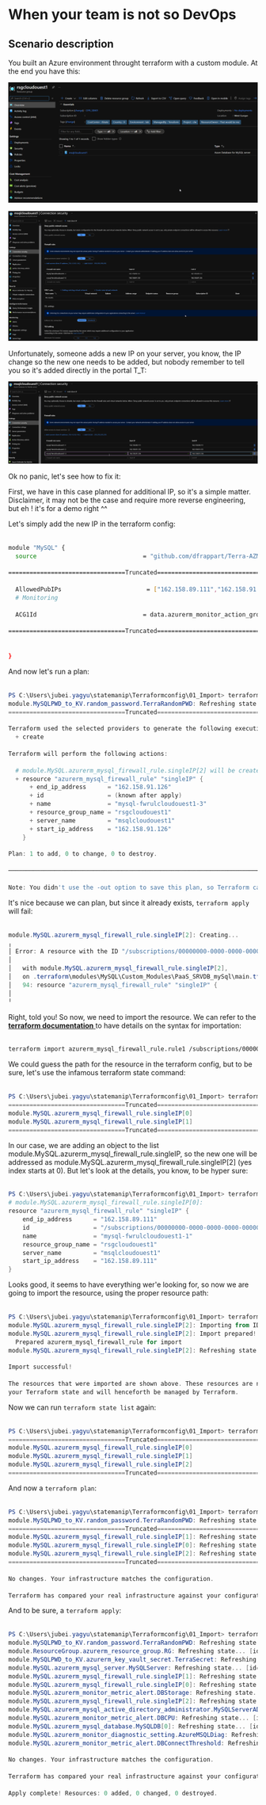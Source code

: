 # When your team is not so DevOps

## Scenario description

You built an Azure environment throught terraform with a custom module.
At the end you have this: 

![Illustration 1](./Img/import001.png)  


![Illustration 2](./Img/import002.png)  
  

Unfortunately, someone adds a new IP on your server, you know, the IP change so the new one needs to be added, but nobody remember to tell you so it's added directly in the portal T_T:

![Illustration 3](./Img/import003.png)  

Ok no panic, let's see how to fix it: 

First, we have in this case planned for additional IP, so it's a simple matter.
Disclaimer, it may not be the case and require more reverse engineering, but eh ! it's for a demo right ^^

Let's simply add the new IP in the terraform config:

```bash

module "MySQL" {
  source                              = "github.com/dfrappart/Terra-AZModuletest//Custom_Modules//PaaS_SRVDB_mySql"

=================================Truncated=================================
  
  AllowedPubIPs                        = ["162.158.89.111","162.158.91.125","162.158.91.126"]
  # Monitoring

  ACG1Id                              = data.azurerm_monitor_action_group.SubACG.id

=================================Truncated=================================


}

```

And now let's run a plan: 

```powershell

PS C:\Users\jubei.yagyu\statemanip\Terraformconfig\01_Import> terraform plan 
module.MySQLPWD_to_KV.random_password.TerraRandomPWD: Refreshing state... [id=none]
=================================Truncated=================================

Terraform used the selected providers to generate the following execution plan. Resource actions are indicated with the following symbols:
  + create

Terraform will perform the following actions:

  # module.MySQL.azurerm_mysql_firewall_rule.singleIP[2] will be created
  + resource "azurerm_mysql_firewall_rule" "singleIP" {
      + end_ip_address      = "162.158.91.126"
      + id                  = (known after apply)
      + name                = "mysql-fwrulcloudouest1-3"
      + resource_group_name = "rsgcloudouest1"
      + server_name         = "msqlcloudouest1"
      + start_ip_address    = "162.158.91.126"
    }

Plan: 1 to add, 0 to change, 0 to destroy.

───────────────────────────────────────────────────────────────────────────────────────────────────────────────────

Note: You didn't use the -out option to save this plan, so Terraform can't guarantee to take exactly these actions if you run "terraform apply" now.

```

It's nice because we can plan, but since it already exists, `terraform apply` will fail:

```powershell

module.MySQL.azurerm_mysql_firewall_rule.singleIP[2]: Creating...
╷
│ Error: A resource with the ID "/subscriptions/00000000-0000-0000-0000-000000000000/resourceGroups/rsgcloudouest1/providers/Microsoft.DBforMySQL/servers/msqlcloudouest1/firewallRules/mysql-fwrulcloudouest1-3" already exists - to be managed via Terraform this resource needs to be imported into the State. Please see the resource documentation for "azurerm_mysql_firewall_rule" for more information.
│
│   with module.MySQL.azurerm_mysql_firewall_rule.singleIP[2],
│   on .terraform\modules\MySQL\Custom_Modules\PaaS_SRVDB_mySql\main.tf line 94, in resource "azurerm_mysql_firewall_rule" "singleIP":
│   94: resource "azurerm_mysql_firewall_rule" "singleIP" {
│
╵

```

Right, told you!
So now, we need to import the resource.
We can refer to the <a href="https://www.terraform.io/docs/cli/import/index.html" target="_blank"> **terraform documentation** </a> to have details on the syntax for importation:

```bash

terraform import azurerm_mysql_firewall_rule.rule1 /subscriptions/00000000-0000-0000-0000-000000000000/resourceGroups/mygroup1/providers/Microsoft.DBforMySQL/servers/server1/firewallRules/rule1

```

We could guess the path for the resource in the terraform config, but to be sure, let's use the infamous terraform state command:

```powershell

PS C:\Users\jubei.yagyu\statemanip\Terraformconfig\01_Import> terraform state list
=================================Truncated=================================
module.MySQL.azurerm_mysql_firewall_rule.singleIP[0]
module.MySQL.azurerm_mysql_firewall_rule.singleIP[1]
=================================Truncated=================================

```

In our case, we are adding an object to the list module.MySQL.azurerm_mysql_firewall_rule.singleIP, so the new one will be addressed as module.MySQL.azurerm_mysql_firewall_rule.singleIP[2] (yes index starts at 0).
But let's look at the details, you know, to be hyper sure:

```powershell

PS C:\Users\jubei.yagyu\statemanip\Terraformconfig\01_Import> terraform state show module.MySQL.azurerm_mysql_firewall_rule.singleIP[0]
# module.MySQL.azurerm_mysql_firewall_rule.singleIP[0]:
resource "azurerm_mysql_firewall_rule" "singleIP" {
    end_ip_address      = "162.158.89.111"
    id                  = "/subscriptions/00000000-0000-0000-0000-000000000000/resourceGroups/rsgcloudouest1/providers/Microsoft.DBforMySQL/servers/msqlcloudouest1/firewallRules/mysql-fwrulcloudouest1-1"
    name                = "mysql-fwrulcloudouest1-1"
    resource_group_name = "rsgcloudouest1"
    server_name         = "msqlcloudouest1"
    start_ip_address    = "162.158.89.111"
}

```

Looks good, it seems to have everything wer'e looking for, so now we are going to import the resource, using the proper resource path:

```powershell

PS C:\Users\jubei.yagyu\statemanip\Terraformconfig\01_Import> terraform import module.MySQL.azurerm_mysql_firewall_rule.singleIP[2] "/subscriptions/00000000-0000-0000-0000-000000000000/resourceGroups/rsgcloudouest1/providers/Microsoft.DBforMySQL/servers/msqlcloudouest1/firewallRules/mysql-fwrulcloudouest1-3"
module.MySQL.azurerm_mysql_firewall_rule.singleIP[2]: Importing from ID "/subscriptions/00000000-0000-0000-0000-000000000000/resourceGroups/rsgcloudouest1/providers/Microsoft.DBforMySQL/servers/msqlcloudouest1/firewallRules/mysql-fwrulcloudouest1-3"...
module.MySQL.azurerm_mysql_firewall_rule.singleIP[2]: Import prepared!
  Prepared azurerm_mysql_firewall_rule for import
module.MySQL.azurerm_mysql_firewall_rule.singleIP[2]: Refreshing state... [id=/subscriptions/00000000-0000-0000-0000-000000000000/resourceGroups/rsgcloudouest1/providers/Microsoft.DBforMySQL/servers/msqlcloudouest1/firewallRules/mysql-fwrulcloudouest1-3]

Import successful!

The resources that were imported are shown above. These resources are now in
your Terraform state and will henceforth be managed by Terraform.

```

Now we can run `terraform state list` again: 

```powershell

PS C:\Users\jubei.yagyu\statemanip\Terraformconfig\01_Import> terraform state list
=================================Truncated=================================
module.MySQL.azurerm_mysql_firewall_rule.singleIP[0]
module.MySQL.azurerm_mysql_firewall_rule.singleIP[1]
module.MySQL.azurerm_mysql_firewall_rule.singleIP[2]
=================================Truncated=================================

```


And now a `terraform plan`: 

```powershell

PS C:\Users\jubei.yagyu\statemanip\Terraformconfig\01_Import> terraform plan      
module.MySQLPWD_to_KV.random_password.TerraRandomPWD: Refreshing state... [id=none]
=================================Truncated=================================
module.MySQL.azurerm_mysql_firewall_rule.singleIP[1]: Refreshing state... [id=/subscriptions/00000000-0000-0000-0000-000000000000/resourceGroups/rsgcloudouest1/providers/Microsoft.DBforMySQL/servers/msqlcloudouest1/firewallRules/mysql-fwrulcloudouest1-2]
module.MySQL.azurerm_mysql_firewall_rule.singleIP[0]: Refreshing state... [id=/subscriptions/00000000-0000-0000-0000-000000000000/resourceGroups/rsgcloudouest1/providers/Microsoft.DBforMySQL/servers/msqlcloudouest1/firewallRules/mysql-fwrulcloudouest1-1]
module.MySQL.azurerm_mysql_firewall_rule.singleIP[2]: Refreshing state... [id=/subscriptions/00000000-0000-0000-0000-000000000000/resourceGroups/rsgcloudouest1/providers/Microsoft.DBforMySQL/servers/msqlcloudouest1/firewallRules/mysql-fwrulcloudouest1-3]
=================================Truncated=================================

No changes. Your infrastructure matches the configuration.

Terraform has compared your real infrastructure against your configuration and found no differences, so no changes are needed.

```

And to be sure, a `terraform apply`: 

```powershell

PS C:\Users\jubei.yagyu\statemanip\Terraformconfig\01_Import> terraform apply
module.MySQLPWD_to_KV.random_password.TerraRandomPWD: Refreshing state... [id=none]
module.ResourceGroup.azurerm_resource_group.RG: Refreshing state... [id=/subscriptions/00000000-0000-0000-0000-000000000000/resourceGroups/rsgcloudouest1]
module.MySQLPWD_to_KV.azurerm_key_vault_secret.TerraSecret: Refreshing state... [id=https://akvjun15.vault.azure.net/secrets/kvs-sql/41d1a1f76b8a4a71ab186b8f2bc25b82]
module.MySQL.azurerm_mysql_server.MySQLServer: Refreshing state... [id=/subscriptions/00000000-0000-0000-0000-000000000000/resourceGroups/rsgcloudouest1/providers/Microsoft.DBforMySQL/servers/msqlcloudouest1]
module.MySQL.azurerm_mysql_firewall_rule.singleIP[1]: Refreshing state... [id=/subscriptions/00000000-0000-0000-0000-000000000000/resourceGroups/rsgcloudouest1/providers/Microsoft.DBforMySQL/servers/msqlcloudouest1/firewallRules/mysql-fwrulcloudouest1-2]
module.MySQL.azurerm_mysql_firewall_rule.singleIP[0]: Refreshing state... [id=/subscriptions/00000000-0000-0000-0000-000000000000/resourceGroups/rsgcloudouest1/providers/Microsoft.DBforMySQL/servers/msqlcloudouest1/firewallRules/mysql-fwrulcloudouest1-1]
module.MySQL.azurerm_monitor_metric_alert.DBStorage: Refreshing state... [id=/subscriptions/00000000-0000-0000-0000-000000000000/resourceGroups/rsgcloudouest1/providers/Microsoft.Insights/metricAlerts/malt-DBStorageThreshold-msqlcloudouest1]
module.MySQL.azurerm_mysql_firewall_rule.singleIP[2]: Refreshing state... [id=/subscriptions/00000000-0000-0000-0000-000000000000/resourceGroups/rsgcloudouest1/providers/Microsoft.DBforMySQL/servers/msqlcloudouest1/firewallRules/mysql-fwrulcloudouest1-3]
module.MySQL.azurerm_mysql_active_directory_administrator.MySQLServerADAdmin: Refreshing state... [id=/subscriptions/00000000-0000-0000-0000-000000000000/resourceGroups/rsgcloudouest1/providers/Microsoft.DBforMySQL/servers/msqlcloudouest1/administrators/activeDirectory]
module.MySQL.azurerm_monitor_metric_alert.DBCPU: Refreshing state... [id=/subscriptions/00000000-0000-0000-0000-000000000000/resourceGroups/rsgcloudouest1/providers/Microsoft.Insights/metricAlerts/malt-DBDBCPUThreshold-msqlcloudouest1-DBDBCPUThreshold]
module.MySQL.azurerm_mysql_database.MySQLDB[0]: Refreshing state... [id=/subscriptions/00000000-0000-0000-0000-000000000000/resourceGroups/rsgcloudouest1/providers/Microsoft.DBforMySQL/servers/msqlcloudouest1/databases/mysql-dbcloudouest1-defaultdbrws]
module.MySQL.azurerm_monitor_diagnostic_setting.AzureMSQLDiag: Refreshing state... [id=/subscriptions/00000000-0000-0000-0000-000000000000/resourceGroups/rsgcloudouest1/providers/Microsoft.DBforMySQL/servers/msqlcloudouest1|diag-msqlcloudouest1]
module.MySQL.azurerm_monitor_metric_alert.DBConnectThreshold: Refreshing state... [id=/subscriptions/00000000-0000-0000-0000-000000000000/resourceGroups/rsgcloudouest1/providers/Microsoft.Insights/metricAlerts/malt-DBConnectThreshold-msqlcloudouest1]

No changes. Your infrastructure matches the configuration.

Terraform has compared your real infrastructure against your configuration and found no differences, so no changes are needed.

Apply complete! Resources: 0 added, 0 changed, 0 destroyed.

```
